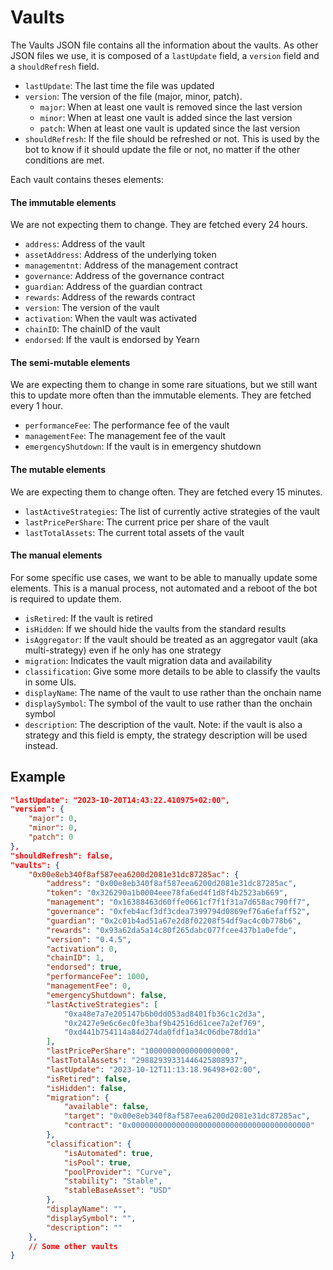 # Vaults
The Vaults JSON file contains all the information about the vaults. As other JSON files we use, it is composed of a `lastUpdate` field, a `version` field and a `shouldRefresh` field.
- `lastUpdate`: The last time the file was updated
- `version`: The version of the file (major, minor, patch).
	- `major`: When at least one vault is removed since the last version
	- `minor`: When at least one vault is added since the last version
	- `patch`: When at least one vault is updated since the last version
- `shouldRefresh`: If the file should be refreshed or not. This is used by the bot to know if it should update the file or not, no matter if the other conditions are met.

Each vault contains theses elements:

#### The immutable elements

We are not expecting them to change. They are fetched every 24 hours.

- `address`: Address of the vault
- `assetAddress`: Address of the underlying token
- `managementnt`: Address of the management contract
- `governance`: Address of the governance contract
- `guardian`: Address of the guardian contract
- `rewards`: Address of the rewards contract
- `version`: The version of the vault
- `activation`: When the vault was activated
- `chainID`: The chainID of the vault
- `endorsed`: If the vault is endorsed by Yearn

#### The semi-mutable elements

We are expecting them to change in some rare situations, but we still want this to update more often than the immutable elements. They are fetched every 1 hour.

- `performanceFee`: The performance fee of the vault
- `managementFee`: The management fee of the vault
- `emergencyShutdown`: If the vault is in emergency shutdown

#### The mutable elements

We are expecting them to change often. They are fetched every 15 minutes.

- `lastActiveStrategies`: The list of currently active strategies of the vault
- `lastPricePerShare`: The current price per share of the vault
- `lastTotalAssets`: The current total assets of the vault

#### The manual elements

For some specific use cases, we want to be able to manually update some elements. This is a manual process, not automated and a reboot of the bot is required to update them.

- `isRetired`: If the vault is retired
- `isHidden`: If we should hide the vaults from the standard results
- `isAggregator`: If the vault should be treated as an aggregator vault (aka multi-strategy) even if he only has one strategy
- `migration`: Indicates the vault migration data and availability
- `classification`: Give some more details to be able to classify the vaults in some UIs.
- `displayName`: The name of the vault to use rather than the onchain name
- `displaySymbol`: The symbol of the vault to use rather than the onchain symbol
- `description`: The description of the vault. Note: if the vault is also a strategy and this field is empty, the strategy description will be used instead.

## Example

```json
"lastUpdate": "2023-10-20T14:43:22.410975+02:00",
"version": {
	"major": 0,
	"minor": 0,
	"patch": 0
},
"shouldRefresh": false,
"vaults": {
	"0x00e8eb340f8af587eea6200d2081e31dc87285ac": {
		"address": "0x00e8eb340f8af587eea6200d2081e31dc87285ac",
		"token": "0x326290a1b0004eee78fa6ed4f1d8f4b2523ab669",
		"management": "0x16388463d60ffe0661cf7f1f31a7d658ac790ff7",
		"governance": "0xfeb4acf3df3cdea7399794d0869ef76a6efaff52",
		"guardian": "0x2c01b4ad51a67e2d8f02208f54df9ac4c0b778b6",
		"rewards": "0x93a62da5a14c80f265dabc077fcee437b1a0efde",
		"version": "0.4.5",
		"activation": 0,
		"chainID": 1,
		"endorsed": true,
		"performanceFee": 1000,
		"managementFee": 0,
		"emergencyShutdown": false,
		"lastActiveStrategies": [
			"0xa48e7a7e205147b6b0dd053ad8401fb36c1c2d3a",
			"0x2427e9e6c6ec0fe3baf9b42516d61cee7a2ef769",
			"0xd441b754114a84d274da0fdf1a34c06dbe78dd1a"
		],
		"lastPricePerShare": "1000000000000000000",
		"lastTotalAssets": "29882939331446425808937",
		"lastUpdate": "2023-10-12T11:13:18.96498+02:00",
		"isRetired": false,
		"isHidden": false,
		"migration": {
			"available": false,
			"target": "0x00e8eb340f8af587eea6200d2081e31dc87285ac",
			"contract": "0x0000000000000000000000000000000000000000"
		},
		"classification": {
			"isAutomated": true,
			"isPool": true,
			"poolProvider": "Curve",
			"stability": "Stable",
			"stableBaseAsset": "USD"
		},
		"displayName": "",
		"displaySymbol": "",
		"description": ""
	},
	// Some other vaults
}
```
